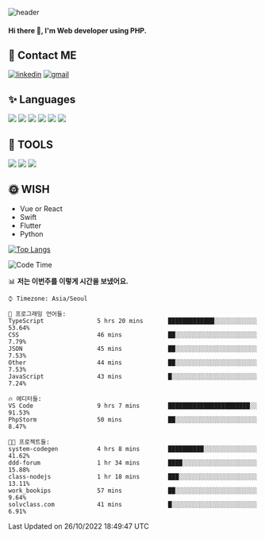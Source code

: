 ![header](https://capsule-render.vercel.app/api?type=waving&color=auto&height=300&section=header&text=Elin&fontSize=90&animation=twinkling)

#### Hi there 👋, I'm <b>Web developer</b> using PHP. ####

<!--
- 🔭 I’m currently working on Uniwill
- 🌱 I’m currently learning Vue or React or Python.
-->

<!---#### I am PHP developer --->

## 💌 Contact ME ###
[<img src='https://img.shields.io/badge/-EunjiKo-%230A66C2?style=flat-square&logo=LinkedIn&logoColor=white' alt='linkedin'>](https://www.linkedin.com/in/https://www.linkedin.com/in/eunji-ko-00a907164//)  [<img src='https://img.shields.io/badge/-einee214%40gmail.com-%23EA4335?style=flat-square&logo=Gmail&logoColor=white' alt='gmail'>](einee214@gmail.com)  


## ✨ Languages
<img src='https://img.shields.io/badge/-PHP-%23777BB4?style=for-the-badge&logo=PHP&logoColor=white'> <img src='https://img.shields.io/badge/-Laravel-%23FF2D20?style=for-the-badge&logo=Laravel&logoColor=white'> <img src='https://img.shields.io/badge/Jquery-%230769AD?style=for-the-badge&logo=Jquery&logoColor=white'> <img src='https://img.shields.io/badge/CSS3-%231572B6?style=for-the-badge&logo=CSS3&logoColor=white'> <img src='https://img.shields.io/badge/Bootstrap-%237952B3?style=for-the-badge&logo=Bootstrap&logoColor=white' > <img src='https://img.shields.io/badge/MySQL-%234479A1?style=for-the-badge&logo=MySQL&logoColor=white' >

## 🌷 TOOLS
<img src='https://img.shields.io/badge/PHPSTORM-%23000000?style=for-the-badge&logo=PhpStorm&logoColor=white' > <img src='https://img.shields.io/badge/GitLab-%23FCA121?style=for-the-badge&logo=GitLab&logoColor=white' > <img src='https://img.shields.io/badge/GitHub-%23181717?style=for-the-badge&logo=GitHub&logoColor=white'>


## 🌞 WISH
- Vue or React
- Swift
- Flutter
- Python


[![Top Langs](https://github-readme-stats.vercel.app/api/top-langs/?username=ein214&layout=compact)](https://github.com/anuraghazra/github-readme-stats)

<!--START_SECTION:waka-->
![Code Time](http://img.shields.io/badge/Code%20Time-2%2C347%20hrs-blue)

📊 **저는 이번주를 이렇게 시간을 보냈어요.** 

```text
⌚︎ Timezone: Asia/Seoul

💬 프로그래밍 언어들: 
TypeScript               5 hrs 20 mins       █████████████░░░░░░░░░░░░   53.64% 
CSS                      46 mins             ██░░░░░░░░░░░░░░░░░░░░░░░   7.79% 
JSON                     45 mins             ██░░░░░░░░░░░░░░░░░░░░░░░   7.53% 
Other                    44 mins             ██░░░░░░░░░░░░░░░░░░░░░░░   7.53% 
JavaScript               43 mins             █░░░░░░░░░░░░░░░░░░░░░░░░   7.24%

🔥 에디터들: 
VS Code                  9 hrs 7 mins        ███████████████████████░░   91.53% 
PhpStorm                 50 mins             ██░░░░░░░░░░░░░░░░░░░░░░░   8.47%

🐱‍💻 프로젝트들: 
system-codegen           4 hrs 8 mins        ██████████░░░░░░░░░░░░░░░   41.62% 
ddd-forum                1 hr 34 mins        ████░░░░░░░░░░░░░░░░░░░░░   15.88% 
class-nodejs             1 hr 18 mins        ███░░░░░░░░░░░░░░░░░░░░░░   13.11% 
work_bookips             57 mins             ██░░░░░░░░░░░░░░░░░░░░░░░   9.64% 
solvclass.com            41 mins             █░░░░░░░░░░░░░░░░░░░░░░░░   6.91%

```


 Last Updated on 26/10/2022 18:49:47 UTC
<!--END_SECTION:waka-->

<!---![GitHub stats](https://github-readme-stats.vercel.app/api?username=ein214&show_icons=true&theme=dracula)  --->



